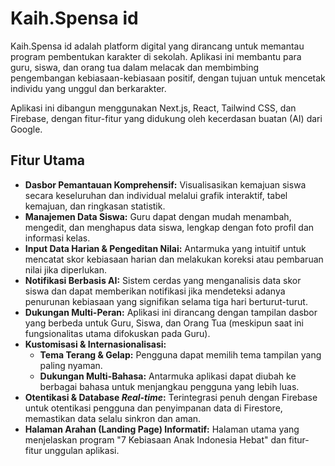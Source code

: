 # Kaih.Spensa id

Kaih.Spensa id adalah platform digital yang dirancang untuk memantau program pembentukan karakter di sekolah. Aplikasi ini membantu para guru, siswa, dan orang tua dalam melacak dan membimbing pengembangan kebiasaan-kebiasaan positif, dengan tujuan untuk mencetak individu yang unggul dan berkarakter.

Aplikasi ini dibangun menggunakan Next.js, React, Tailwind CSS, dan Firebase, dengan fitur-fitur yang didukung oleh kecerdasan buatan (AI) dari Google.

## Fitur Utama

- **Dasbor Pemantauan Komprehensif:** Visualisasikan kemajuan siswa secara keseluruhan dan individual melalui grafik interaktif, tabel kemajuan, dan ringkasan statistik.
- **Manajemen Data Siswa:** Guru dapat dengan mudah menambah, mengedit, dan menghapus data siswa, lengkap dengan foto profil dan informasi kelas.
- **Input Data Harian & Pengeditan Nilai:** Antarmuka yang intuitif untuk mencatat skor kebiasaan harian dan melakukan koreksi atau pembaruan nilai jika diperlukan.
- **Notifikasi Berbasis AI:** Sistem cerdas yang menganalisis data skor siswa dan dapat memberikan notifikasi jika mendeteksi adanya penurunan kebiasaan yang signifikan selama tiga hari berturut-turut.
- **Dukungan Multi-Peran:** Aplikasi ini dirancang dengan tampilan dasbor yang berbeda untuk Guru, Siswa, dan Orang Tua (meskipun saat ini fungsionalitas utama difokuskan pada Guru).
- **Kustomisasi & Internasionalisasi:**
    - **Tema Terang & Gelap:** Pengguna dapat memilih tema tampilan yang paling nyaman.
    - **Dukungan Multi-Bahasa:** Antarmuka aplikasi dapat diubah ke berbagai bahasa untuk menjangkau pengguna yang lebih luas.
- **Otentikasi & Database *Real-time*:** Terintegrasi penuh dengan Firebase untuk otentikasi pengguna dan penyimpanan data di Firestore, memastikan data selalu sinkron dan aman.
- **Halaman Arahan (Landing Page) Informatif:** Halaman utama yang menjelaskan program "7 Kebiasaan Anak Indonesia Hebat" dan fitur-fitur unggulan aplikasi.
